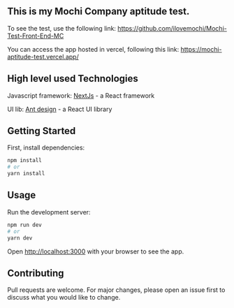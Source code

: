 ## This is my Mochi Company aptitude test.

To see the test, use the following link: https://github.com/ilovemochi/Mochi-Test-Front-End-MC

You can access the app hosted in vercel, following this link: https://mochi-aptitude-test.vercel.app/

## High level used Technologies

Javascript framework: <a href="https://nextjs.org/">NextJs</a> - a React framework

UI lib: <a href="https://ant.design//">Ant design</a> - a React UI library

## Getting Started

First, install dependencies:

```bash
npm install
# or
yarn install
```

## Usage

Run the development server:

```bash
npm run dev
# or
yarn dev
```

Open [http://localhost:3000](http://localhost:3000) with your browser to see the app.

## Contributing

Pull requests are welcome. For major changes, please open an issue first to discuss what you would like to change.
